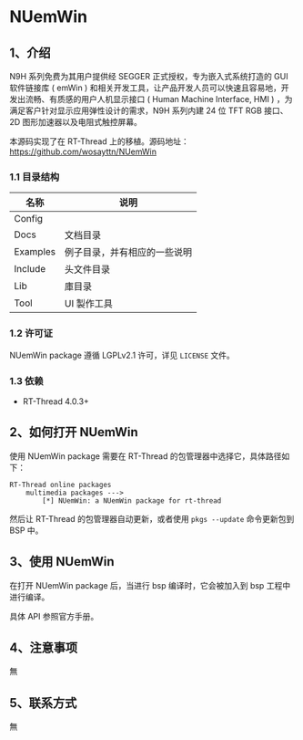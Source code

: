 # NUemWin

## 1、介绍

N9H 系列免费为其用户提供经 SEGGER 正式授权，专为嵌入式系统打造的 GUI 软件链接库 ( emWin ) 和相关开发工具，让产品开发人员可以快速且容易地，开发出流畅、有质感的用户人机显示接口 ( Human Machine Interface, HMI ) ，为满足客户针对显示应用弹性设计的需求，N9H 系列内建 24 位 TFT RGB 接口、2D 图形加速器以及电阻式触控屏幕。

本源码实现了在 RT-Thread 上的移植。源码地址： <https://github.com/wosayttn/NUemWin>

### 1.1 目录结构

| 名称 | 说明 |
| ---- | ---- |
| Config | |
| Docs  | 文档目录 |
| Examples | 例子目录，并有相应的一些说明 |
| Include  | 头文件目录 |
| Lib  | 庫目录 |
| Tool  | UI 製作工具 |

### 1.2 许可证

NUemWin package 遵循 LGPLv2.1 许可，详见 `LICENSE` 文件。

### 1.3 依赖

- RT-Thread 4.0.3+


## 2、如何打开 NUemWin

使用 NUemWin package 需要在 RT-Thread 的包管理器中选择它，具体路径如下：

```
RT-Thread online packages
    multimedia packages --->
        [*] NUemWin: a NUemWin package for rt-thread
```

然后让 RT-Thread 的包管理器自动更新，或者使用 `pkgs --update` 命令更新包到 BSP 中。

## 3、使用 NUemWin

在打开 NUemWin package 后，当进行 bsp 编译时，它会被加入到 bsp 工程中进行编译。

具体 API 参照官方手册。

## 4、注意事项

無

## 5、联系方式

無
